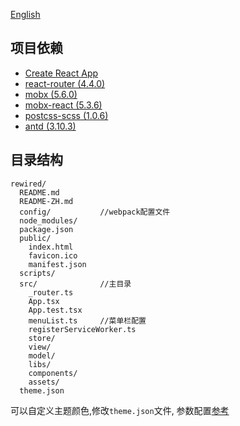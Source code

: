 [English](./README-ZN.md)

## 项目依赖 
- [Create React App](https://github.com/facebookincubator/create-react-app)
- [react-router (4.4.0)](https://reacttraining.com/react-router/web/guides/quick-start)
- [mobx (5.6.0)](https://cn.mobx.js.org/)
- [mobx-react (5.3.6)](https://github.com/mobxjs/mobx-react)
- [postcss-scss (1.0.6)](https://github.com/postcss/postcss-scss)
- [antd (3.10.3)](https://ant.design/docs/react/introduce-cn)


## 目录结构
```
rewired/
  README.md
  README-ZH.md
  config/           //webpack配置文件
  node_modules/
  package.json
  public/
    index.html
    favicon.ico
    manifest.json
  scripts/
  src/              //主目录
    _router.ts
    App.tsx
    App.test.tsx
    menuList.ts     //菜单栏配置
    registerServiceWorker.ts
    store/
    view/
    model/
    libs/
    components/
    assets/
  theme.json
```

可以自定义主题颜色,修改```theme.json```文件, 参数配置[参考](https://github.com/ant-design/ant-design/blob/master/components/style/themes/default.less)